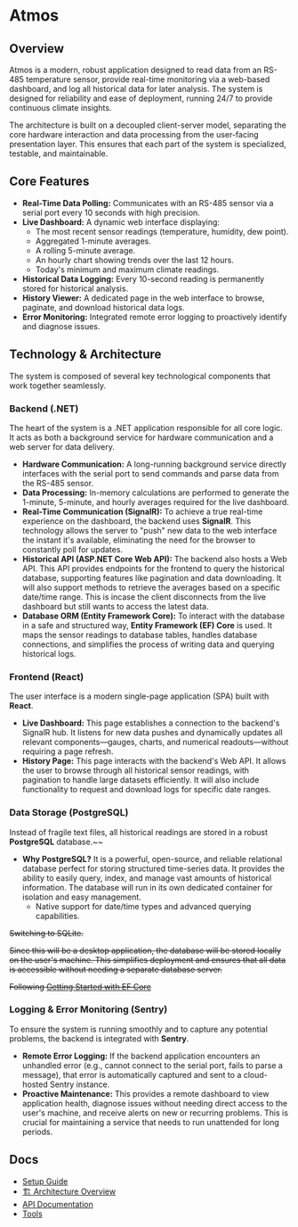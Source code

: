 # Atmos

## Overview

Atmos is a modern, robust application designed to read data from an RS-485 temperature sensor, provide real-time monitoring via a web-based dashboard, and log all historical data for later analysis. The system is designed for reliability and ease of deployment, running 24/7 to provide continuous climate insights.

The architecture is built on a decoupled client-server model, separating the core hardware interaction and data processing from the user-facing presentation layer. This ensures that each part of the system is specialized, testable, and maintainable.

## Core Features

*   **Real-Time Data Polling:** Communicates with an RS-485 sensor via a serial port every 10 seconds with high precision.
*   **Live Dashboard:** A dynamic web interface displaying:
    *   The most recent sensor readings (temperature, humidity, dew point).
    *   Aggregated 1-minute averages.
    *   A rolling 5-minute average.
    *   An hourly chart showing trends over the last 12 hours.
    *   Today's minimum and maximum climate readings.
*   **Historical Data Logging:** Every 10-second reading is permanently stored for historical analysis.
*   **History Viewer:** A dedicated page in the web interface to browse, paginate, and download historical data logs.
*   **Error Monitoring:** Integrated remote error logging to proactively identify and diagnose issues.

## Technology & Architecture

The system is composed of several key technological components that work together seamlessly.

### Backend (.NET)

The heart of the system is a .NET application responsible for all core logic. It acts as both a background service for hardware communication and a web server for data delivery.

*   **Hardware Communication:** A long-running background service directly interfaces with the serial port to send commands and parse data from the RS-485 sensor.
*   **Data Processing:** In-memory calculations are performed to generate the 1-minute, 5-minute, and hourly averages required for the live dashboard.
*   **Real-Time Communication (SignalR):** To achieve a true real-time experience on the dashboard, the backend uses **SignalR**. This technology allows the server to "push" new data to the web interface the instant it's available, eliminating the need for the browser to constantly poll for updates.
*   **Historical API (ASP.NET Core Web API):** The backend also hosts a Web API. This API provides endpoints for the frontend to query the historical database, supporting features like pagination and data downloading. It will also support methods to retrieve the averages based on a specific date/time range. This is incase the client disconnects from the live dashboard but still wants to access the latest data.
*   **Database ORM (Entity Framework Core):** To interact with the database in a safe and structured way, **Entity Framework (EF) Core** is used. It maps the sensor readings to database tables, handles database connections, and simplifies the process of writing data and querying historical logs.

### Frontend (React)

The user interface is a modern single-page application (SPA) built with **React**.

*   **Live Dashboard:** This page establishes a connection to the backend's SignalR hub. It listens for new data pushes and dynamically updates all relevant components—gauges, charts, and numerical readouts—without requiring a page refresh.
*   **History Page:** This page interacts with the backend's Web API. It allows the user to browse through all historical sensor readings, with pagination to handle large datasets efficiently. It will also include functionality to request and download logs for specific date ranges.

### Data Storage (PostgreSQL)

Instead of fragile text files, all historical readings are stored in a robust **PostgreSQL** database.~~

*   **Why PostgreSQL?** It is a powerful, open-source, and reliable relational database perfect for storing structured time-series data. It provides the ability to easily query, index, and manage vast amounts of historical information. The database will run in its own dedicated container for isolation and easy management.
    * Native support for date/time types and advanced querying capabilities.
    

~~Switching to SQLite.~~

~~Since this will be a desktop application, the database will be stored locally on the user's machine. This simplifies deployment and ensures that all data is accessible without needing a separate database server.~~

~~Following [Getting Started with EF Core](https://learn.microsoft.com/en-us/ef/core/get-started/overview/first-app?tabs=netcore-cli)~~

### Logging & Error Monitoring (Sentry)

To ensure the system is running smoothly and to capture any potential problems, the backend is integrated with **Sentry**.

*   **Remote Error Logging:** If the backend application encounters an unhandled error (e.g., cannot connect to the serial port, fails to parse a message), that error is automatically captured and sent to a cloud-hosted Sentry instance.
*   **Proactive Maintenance:** This provides a remote dashboard to view application health, diagnose issues without needing direct access to the user's machine, and receive alerts on new or recurring problems. This is crucial for maintaining a service that needs to run unattended for long periods.

## Docs

- [Setup Guide](docs/setup.md)
- [🏗️ Architecture Overview](docs/architecture.md)
- [API Documentation](docs/api.md)
- [Tools](docs/tools.md)